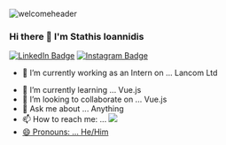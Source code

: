 ![welcomeheader](https://user-images.githubusercontent.com/56734272/134766499-b73f3503-4120-4580-acad-09499b47e31f.png)
### Hi there 👋  I'm Stathis Ioannidis ###
[![LinkedIn Badge](https://img.shields.io/badge/LinkedIn-Profile-informational?style=flat&logo=linkedin&logoColor=white&color=0D76A8)](https://www.linkedin.com/in/stathis-ioannidis-6399b6217/)
[![Instagram Badge](https://img.shields.io/badge/Instagram-Profile-informational?style=flat&logo=instagram&logoColor=white&color=black)](https://www.instagram.com/stathis_iw/)


- 🔭 I’m currently working as an Intern on ... Lancom Ltd <p><a href="https://www.lancom.gr/"></a></p>
- 🌱 I’m currently learning ... Vue.js
- 👯 I’m looking to collaborate on ... Vue.js
- 💬 Ask me about ... Anything
- 📫 How to reach me: ... <a href="mailto: ioannidis.stathis96@gmail.com"><img src="https://img.shields.io/badge/Gmail-D14836?style=for-the-badge&logo=gmail&logoColor=white">
- 😄 Pronouns: ... He/Him
  
  
  
